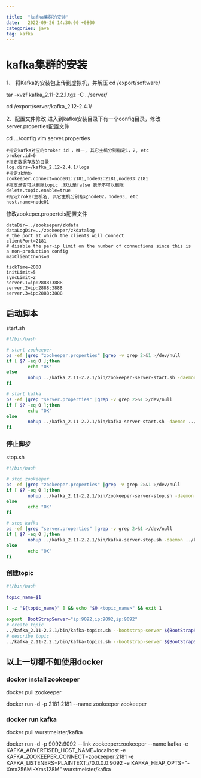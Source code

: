 ```yaml
---

title:  "kafka集群的安装"
date:   2022-09-26 14:30:00 +0800
categories: java
tag: kafka
---
```


# kafka集群的安装

1、 将Kafka的安装包上传到虚拟机，并解压
cd /export/software/

tar -xvzf kafka_2.11-2.2.1.tgz -C ../server/

cd /export/server/kafka_2.12-2.4.1/


2、配置文件修改
进入到kafka安装目录下有一个config目录，修改server.properties配置文件

cd  .../config
vim server.properties

```properties
#指定kafka对应的broker id ，唯一, 其它主机分别指定1，2, etc
broker.id=0
#指定数据存放的目录
log.dirs=/kafka_2.12-2.4.1/logs
#指定zk地址
zookeeper.connect=node01:2181,node02:2181,node03:2181
#指定是否可以删除topic ,默认是false 表示不可以删除
delete.topic.enable=true
#指定broker主机名, 其它主机分别指定node02，node03, etc
host.name=node01
```

修改zookeper.properteis配置文件

```properties
dataDir=../zookeeper/zkdata 
dataLogDir=../zookeeper/zkdatalog 
# the port at which the clients will connect 
clientPort=2181 
# disable the per-ip limit on the number of connections since this is a non-production config 
maxClientCnxns=0 
 
tickTime=2000 
initLimit=5 
syncLimit=2 
server.1=ip:2888:3888 
server.2=ip:2888:3888 
server.3=ip:2888:3888 
```



## 启动脚本
start.sh

```bash
#!/bin/bash

# start zookeeper
ps -ef |grep "zookeeper.properties" |grep -v grep 2>&1 >/dev/null
if [ $? -eq 0 ];then
        echo "OK"
else
        nohup ../kafka_2.11-2.2.1/bin/zookeeper-server-start.sh -daemon ../kafka_2.11-2.2.1/config/zookeeper.properties
fi

# start kafka
ps -ef |grep "server.properties" |grep -v grep 2>&1 >/dev/null
if [ $? -eq 0 ];then
        echo "OK"
else
        nohup ../kafka_2.11-2.2.1/bin/kafka-server-start.sh -daemon ../kafka_2.11-2.2.1/config/server.properties
fi
```

### 停止脚步
stop.sh
```bash
#!/bin/bash

# stop zookeeper
ps -ef |grep "zookeeper.properties" |grep -v grep 2>&1 >/dev/null
if [ $? -eq 0 ];then
        nohup ../kafka_2.11-2.2.1/bin/zookeeper-server-stop.sh -daemon ../kafka_2.11-2.2.1/config/zookeeper.properties
else
        echo "OK"
fi

# stop kafka
ps -ef |grep "server.properties" |grep -v grep 2>&1 >/dev/null
if [ $? -eq 0 ];then
        nohup ../kafka_2.11-2.2.1/bin/kafka-server-stop.sh -daemon ../kafka_2.11-2.2.1/config/server.properties
else
        echo "OK"
fi
```

### 创建topic

```bash
#!/bin/bash 
 
topic_name=$1 
 
[ -z "${topic_name}" ] && echo "$0 <topic_name>" && exit 1 
 
export  BootStrapServer="ip:9092,ip:9092,ip:9092" 
# create topic 
../kafka_2.11-2.2.1/bin/kafka-topics.sh --bootstrap-server ${BootStrapServer} --create  --replication-factor 2 --partitions 2 --topic ${topic_name} 
# describe topic 
../kafka_2.11-2.2.1/bin/kafka-topics.sh --bootstrap-server ${BootStrapServer}  --describe --topic ${topic_name} 
```

## 以上一切都不如使用docker

### docker install zookeeper

docker pull zookeeper
 
docker run -d -p 2181:2181 --name zookeeper zookeeper

### docker run kafka

docker pull wurstmeister/kafka
 
docker run -d -p 9092:9092 --link zookeeper:zookeeper --name kafka -e KAFKA_ADVERTISED_HOST_NAME=localhost -e KAFKA_ZOOKEEPER_CONNECT=zookeeper:2181 -e KAFKA_LISTENERS=PLAINTEXT://0.0.0.0:9092 -e KAFKA_HEAP_OPTS="-Xmx256M -Xms128M" wurstmeister/kafka